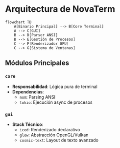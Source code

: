# Arquitectura de NovaTerm

```mermaid
flowchart TD
    A[Binario Principal] --> B[Core Terminal]
    A --> C[GUI]
    B --> D[Parser ANSI]
    B --> E[Gestión de Procesos]
    C --> F[Renderizador GPU]
    C --> G[Sistema de Ventanas]
```

## Módulos Principales

### `core`
- **Responsabilidad**: Lógica pura de terminal
- **Dependencias**: 
  - `nom`: Parsing ANSI
  - `tokio`: Ejecución async de procesos

### `gui`
- **Stack Técnico**:
  - `iced`: Renderizado declarativo
  - `glow`: Abstracción OpenGL/Vulkan
  - `cosmic-text`: Layout de texto avanzado